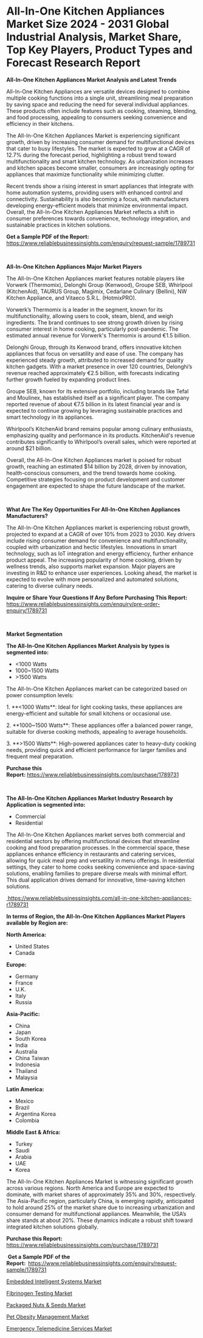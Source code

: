 <p><h1>All-In-One Kitchen Appliances Market Size 2024 - 2031 Global Industrial Analysis, Market Share, Top Key Players, Product Types and Forecast Research Report</h1></p><p><strong>All-In-One Kitchen Appliances Market Analysis and Latest Trends</strong></p>
<p><p>All-In-One Kitchen Appliances are versatile devices designed to combine multiple cooking functions into a single unit, streamlining meal preparation by saving space and reducing the need for several individual appliances. These products often include features such as cooking, steaming, blending, and food processing, appealing to consumers seeking convenience and efficiency in their kitchens.</p><p>The All-In-One Kitchen Appliances Market is experiencing significant growth, driven by increasing consumer demand for multifunctional devices that cater to busy lifestyles. The market is expected to grow at a CAGR of 12.7% during the forecast period, highlighting a robust trend toward multifunctionality and smart kitchen technology. As urbanization increases and kitchen spaces become smaller, consumers are increasingly opting for appliances that maximize functionality while minimizing clutter.</p><p>Recent trends show a rising interest in smart appliances that integrate with home automation systems, providing users with enhanced control and connectivity. Sustainability is also becoming a focus, with manufacturers developing energy-efficient models that minimize environmental impact. Overall, the All-In-One Kitchen Appliances Market reflects a shift in consumer preferences towards convenience, technology integration, and sustainable practices in kitchen solutions.</p></p>
<p><strong>Get a Sample PDF of the Report:&nbsp;</strong> <a href="https://www.reliablebusinessinsights.com/enquiry/request-sample/1789731?utm_campaign=75&utm_medium=2&utm_source=Github&utm_content=ia&utm_term=20122024&utm_id=all-in-one-kitchen-appliances">https://www.reliablebusinessinsights.com/enquiry/request-sample/1789731</a></p>
<p>&nbsp;</p>
<p><strong>All-In-One Kitchen Appliances Major Market Players</strong></p>
<p><p>The All-In-One Kitchen Appliances market features notable players like Vorwerk (Thermomix), Delonghi Group (Kenwood), Groupe SEB, Whirlpool (KitchenAid), TAURUS Group, Magimix, Cedarlane Culinary (Bellini), NW Kitchen Appliance, and Vitaeco S.R.L. (HotmixPRO). </p><p>Vorwerk’s Thermomix is a leader in the segment, known for its multifunctionality, allowing users to cook, steam, blend, and weigh ingredients. The brand continues to see strong growth driven by rising consumer interest in home cooking, particularly post-pandemic. The estimated annual revenue for Vorwerk's Thermomix is around €1.5 billion.</p><p>Delonghi Group, through its Kenwood brand, offers innovative kitchen appliances that focus on versatility and ease of use. The company has experienced steady growth, attributed to increased demand for quality kitchen gadgets. With a market presence in over 120 countries, Delonghi’s revenue reached approximately €2.5 billion, with forecasts indicating further growth fueled by expanding product lines.</p><p>Groupe SEB, known for its extensive portfolio, including brands like Tefal and Moulinex, has established itself as a significant player. The company reported revenue of about €7.5 billion in its latest financial year and is expected to continue growing by leveraging sustainable practices and smart technology in its appliances.</p><p>Whirlpool’s KitchenAid brand remains popular among culinary enthusiasts, emphasizing quality and performance in its products. KitchenAid's revenue contributes significantly to Whirlpool’s overall sales, which were reported at around $21 billion.</p><p>Overall, the All-In-One Kitchen Appliances market is poised for robust growth, reaching an estimated $14 billion by 2028, driven by innovation, health-conscious consumers, and the trend towards home cooking. Competitive strategies focusing on product development and customer engagement are expected to shape the future landscape of the market.</p></p>
<p>&nbsp;</p>
<p><strong>What Are The Key Opportunities For All-In-One Kitchen Appliances Manufacturers?</strong></p>
<p><p>The All-In-One Kitchen Appliances market is experiencing robust growth, projected to expand at a CAGR of over 10% from 2023 to 2030. Key drivers include rising consumer demand for convenience and multifunctionality, coupled with urbanization and hectic lifestyles. Innovations in smart technology, such as IoT integration and energy efficiency, further enhance product appeal. The increasing popularity of home cooking, driven by wellness trends, also supports market expansion. Major players are investing in R&D to enhance user experiences. Looking ahead, the market is expected to evolve with more personalized and automated solutions, catering to diverse culinary needs.</p></p>
<p><strong>Inquire or Share Your Questions If Any Before Purchasing This Report:</strong> <a href="https://www.reliablebusinessinsights.com/enquiry/pre-order-enquiry/1789731?utm_campaign=75&utm_medium=2&utm_source=Github&utm_content=ia&utm_term=20122024&utm_id=all-in-one-kitchen-appliances">https://www.reliablebusinessinsights.com/enquiry/pre-order-enquiry/1789731</a></p>
<p>&nbsp;</p>
<p><strong>Market Segmentation</strong></p>
<p><strong>The All-In-One Kitchen Appliances Market Analysis by types is segmented into:</strong></p>
<p><ul><li><1000 Watts</li><li>1000~1500 Watts</li><li>>1500 Watts</li></ul></p>
<p><p>The All-In-One Kitchen Appliances market can be categorized based on power consumption levels: </p><p>1. **<1000 Watts**: Ideal for light cooking tasks, these appliances are energy-efficient and suitable for small kitchens or occasional use.</p><p>2. **1000~1500 Watts**: These appliances offer a balanced power range, suitable for diverse cooking methods, appealing to average households.</p><p>3. **>1500 Watts**: High-powered appliances cater to heavy-duty cooking needs, providing quick and efficient performance for larger families and frequent meal preparation.</p></p>
<p><strong>Purchase this Report:&nbsp;</strong><a href="https://www.reliablebusinessinsights.com/purchase/1789731?utm_campaign=75&utm_medium=2&utm_source=Github&utm_content=ia&utm_term=20122024&utm_id=all-in-one-kitchen-appliances">https://www.reliablebusinessinsights.com/purchase/1789731</a></p>
<p>&nbsp;</p>
<p><strong>The All-In-One Kitchen Appliances Market Industry Research by Application is segmented into:</strong></p>
<p><ul><li>Commercial</li><li>Residential</li></ul></p>
<p><p>The All-In-One Kitchen Appliances market serves both commercial and residential sectors by offering multifunctional devices that streamline cooking and food preparation processes. In the commercial space, these appliances enhance efficiency in restaurants and catering services, allowing for quick meal prep and versatility in menu offerings. In residential settings, they cater to home cooks seeking convenience and space-saving solutions, enabling families to prepare diverse meals with minimal effort. This dual application drives demand for innovative, time-saving kitchen solutions.</p></p>
<p><a href="https://www.reliablebusinessinsights.com/all-in-one-kitchen-appliances-r1789731?utm_campaign=75&utm_medium=2&utm_source=Github&utm_content=ia&utm_term=20122024&utm_id=all-in-one-kitchen-appliances">&nbsp;https://www.reliablebusinessinsights.com/all-in-one-kitchen-appliances-r1789731</a></p>
<p><strong>In terms of Region, the All-In-One Kitchen Appliances Market Players available by Region are:</strong></p>
<p>
    <p> <strong> North America: </strong>
        <ul>
            <li>United States</li>
            <li>Canada</li>
        </ul>
        </p> 
    <p> <strong> Europe: </strong>
        <ul>
            <li>Germany</li>
            <li>France</li>
            <li>U.K.</li>
            <li>Italy</li>
            <li>Russia</li>
        </ul>
        </p> 
    <p> <strong> Asia-Pacific: </strong>
        <ul>
            <li>China</li>
            <li>Japan</li>
            <li>South Korea</li>
            <li>India</li>
            <li>Australia</li>
            <li>China Taiwan</li>
            <li>Indonesia</li>
            <li>Thailand</li>
            <li>Malaysia</li>
        </ul>
        </p> 
    <p> <strong> Latin America: </strong>
        <ul>
            <li>Mexico</li>
            <li>Brazil</li>
            <li>Argentina Korea</li>
            <li>Colombia</li>
        </ul>
        </p> 
    <p> <strong> Middle East & Africa: </strong>
        <ul>
            <li>Turkey</li>
            <li>Saudi</li>
            <li>Arabia</li>
            <li>UAE</li>
            <li>Korea</li>
        </ul>
    </p>
    </p>
<p><p>The All-In-One Kitchen Appliances Market is witnessing significant growth across various regions. North America and Europe are expected to dominate, with market shares of approximately 35% and 30%, respectively. The Asia-Pacific region, particularly China, is emerging rapidly, anticipated to hold around 25% of the market share due to increasing urbanization and consumer demand for multifunctional appliances. Meanwhile, the USA’s share stands at about 20%. These dynamics indicate a robust shift toward integrated kitchen solutions globally.</p></p>
<p><strong>Purchase this Report: </strong><a href="https://www.reliablebusinessinsights.com/purchase/1789731?utm_campaign=75&utm_medium=2&utm_source=Github&utm_content=ia&utm_term=20122024&utm_id=all-in-one-kitchen-appliances">https://www.reliablebusinessinsights.com/purchase/1789731</a></p>
<p>&nbsp;<strong>Get a Sample PDF of the Report:&nbsp;&nbsp;</strong><a href="https://www.reliablebusinessinsights.com/enquiry/request-sample/1789731?utm_campaign=75&utm_medium=2&utm_source=Github&utm_content=ia&utm_term=20122024&utm_id=all-in-one-kitchen-appliances">https://www.reliablebusinessinsights.com/enquiry/request-sample/1789731</a></p>
<p><strong></strong></p>
<p><p><a href="https://www.linkedin.com/pulse/embedded-intelligent-systems-market-report-2024-2031-evaluating-c1fhf?utm_campaign=75&utm_medium=2&utm_source=Github&utm_content=ia&utm_term=20122024&utm_id=all-in-one-kitchen-appliances">Embedded Intelligent Systems Market</a></p><p><a href="https://www.linkedin.com/pulse/fibrinogen-testing-market-analysis-share-size-value-growing-qwrpf?utm_campaign=75&utm_medium=2&utm_source=Github&utm_content=ia&utm_term=20122024&utm_id=all-in-one-kitchen-appliances">Fibrinogen Testing Market</a></p><p><a href="https://github.com/shondapmbau/Market-Research-Report-List-1/blob/main/packaged-nuts-seeds-market.md?utm_campaign=75&utm_medium=2&utm_source=Github&utm_content=ia&utm_term=20122024&utm_id=all-in-one-kitchen-appliances">Packaged Nuts & Seeds Market</a></p><p><a href="https://github.com/skerretflossie9297/Market-Research-Report-List-1/blob/main/pet-obesity-management-market.md?utm_campaign=75&utm_medium=2&utm_source=Github&utm_content=ia&utm_term=20122024&utm_id=all-in-one-kitchen-appliances">Pet Obesity Management Market</a></p><p><a href="https://www.linkedin.com/pulse/emergency-telemedicine-services-market-analysis-2024-2031-bbmsf?utm_campaign=75&utm_medium=2&utm_source=Github&utm_content=ia&utm_term=20122024&utm_id=all-in-one-kitchen-appliances">Emergency Telemedicine Services Market</a></p></p>